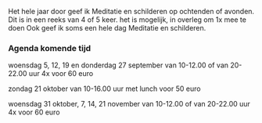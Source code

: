 Het hele jaar door geef ik Meditatie en schilderen op ochtenden of avonden. Dit is in een reeks van 4 of 5 keer.
het is mogelijk, in overleg  om 1x mee te doen
Ook geef ik soms een hele dag Meditatie en schilderen.

### Agenda komende tijd

woensdag 5, 12, 19 en donderdag 27 september
van 10-12.00 of van 20-22.00 uur
4x voor 60 euro

zondag 21 oktober van 10-16.00 uur
met lunch voor 50 euro

woensdag 31 oktober, 7, 14, 21 november
van 10-12.00 of van 20-22.00 uur
4x voor 60 euro
